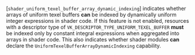 [`shader_uniform_texel_buffer_array_dynamic_indexing`] indicates whether
arrays of uniform texel buffers  **can**  be indexed by dynamically uniform
integer expressions in shader code.
If this feature is not enabled, resources with a descriptor type of
`VK_DESCRIPTOR_TYPE_UNIFORM_TEXEL_BUFFER` **must**  be indexed only by
constant integral expressions when aggregated into arrays in shader
code.
This also indicates whether shader modules  **can**  declare the
`UniformTexelBufferArrayDynamicIndexing` capability.